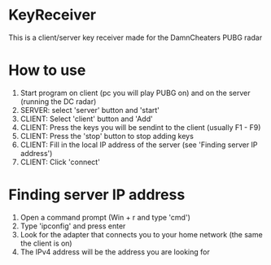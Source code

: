 # KeyReceiver
This is a client/server key receiver made for the DamnCheaters PUBG radar

# How to use
1. Start program on client (pc you will play  PUBG on) and on the server (running the DC radar)
2. SERVER: select 'server' button and 'start'
3. CLIENT: Select 'client' button and 'Add'
4. CLIENT: Press the keys you will be sendint to the client (usually F1 - F9)
5. CLIENT: Press the 'stop' button to stop adding keys
6. CLIENT: Fill in the local IP address of the server (see 'Finding server IP address')
7. CLIENT: Click 'connect'

# Finding server IP address
1. Open a command prompt (Win + r and type 'cmd')
2. Type 'ipconfig' and press enter
3. Look for the adapter that connects you to your home network (the same the client is on)
4. The IPv4 address will be the address you are looking for
